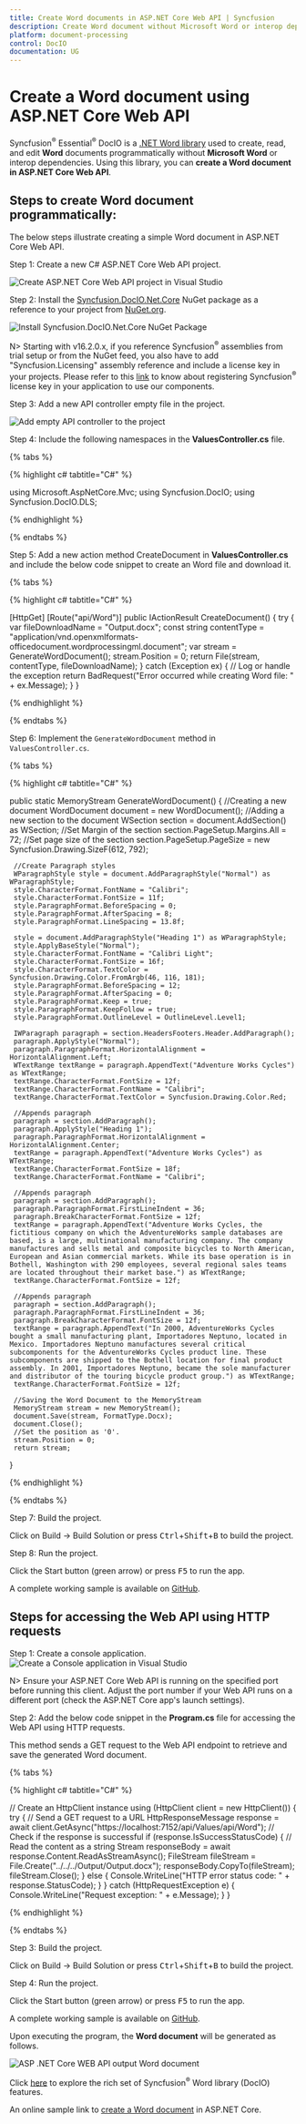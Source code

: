 ```yaml
---
title: Create Word documents in ASP.NET Core Web API | Syncfusion
description: Create Word document without Microsoft Word or interop dependencies in ASP.NET Core Web API applications using Syncfusion® .NET Word (DocIO) library.
platform: document-processing
control: DocIO
documentation: UG
---
```


# Create a Word document using ASP.NET Core Web API

Syncfusion<sup>&reg;</sup> Essential<sup>&reg;</sup> DocIO is a [.NET Word library](https://www.syncfusion.com/document-processing/word-framework/net/word-library) used to create, read, and edit **Word** documents programmatically without **Microsoft Word** or interop dependencies. Using this library, you can **create a Word document in ASP.NET Core Web API**.

## Steps to create Word document programmatically:

The below steps illustrate creating a simple Word document in ASP.NET Core Web API.

Step 1: Create a new C# ASP.NET Core Web API project.

![Create ASP.NET Core Web API project in Visual Studio](ASP-NET-Core-WEB-API-images/ASP-NET-Core-Web-API-template.png)

Step 2: Install the [Syncfusion.DocIO.Net.Core](https://www.nuget.org/packages/Syncfusion.DocIO.Net.Core) NuGet package as a reference to your project from [NuGet.org](https://www.nuget.org).

![Install Syncfusion.DocIO.Net.Core NuGet Package](ASP-NET-Core-WEB-API-images/Nuget-Package-NET-Core.png)

N> Starting with v16.2.0.x, if you reference Syncfusion<sup>&reg;</sup> assemblies from trial setup or from the NuGet feed, you also have to add "Syncfusion.Licensing" assembly reference and include a license key in your projects. Please refer to this [link](https://help.syncfusion.com/common/essential-studio/licensing/overview) to know about registering Syncfusion<sup>&reg;</sup> license key in your application to use our components.

Step 3: Add a new API controller empty file in the project.

![Add empty API controller to the project](ASP-NET-Core-WEB-API-images/Empty-API-Controller.png)

Step 4: Include the following namespaces in the **ValuesController.cs** file.

{% tabs %}

{% highlight c# tabtitle="C#" %}

using Microsoft.AspNetCore.Mvc;
using Syncfusion.DocIO;
using Syncfusion.DocIO.DLS;

{% endhighlight %}

{% endtabs %}

Step 5: Add a new action method CreateDocument in **ValuesController.cs** and include the below code snippet to create an Word file and download it.

{% tabs %}

{% highlight c# tabtitle="C#" %}

 [HttpGet]
 [Route("api/Word")]
 public IActionResult CreateDocument()
 {
     try
     {
         var fileDownloadName = "Output.docx";
         const string contentType = "application/vnd.openxmlformats-officedocument.wordprocessingml.document";
         var stream = GenerateWordDocument();
         stream.Position = 0;
         return File(stream, contentType, fileDownloadName);
     }
     catch (Exception ex)
     {
         // Log or handle the exception
         return BadRequest("Error occurred while creating Word file: " + ex.Message);
     }
 }
 
 {% endhighlight %}

{% endtabs %}

Step 6: Implement the `GenerateWordDocument` method in `ValuesController.cs`.
 
{% tabs %}

{% highlight c# tabtitle="C#" %}

 public static MemoryStream GenerateWordDocument()
 {
     //Creating a new document
     WordDocument document = new WordDocument();
     //Adding a new section to the document
     WSection section = document.AddSection() as WSection;
     //Set Margin of the section
     section.PageSetup.Margins.All = 72;
     //Set page size of the section
     section.PageSetup.PageSize = new Syncfusion.Drawing.SizeF(612, 792);

     //Create Paragraph styles
     WParagraphStyle style = document.AddParagraphStyle("Normal") as WParagraphStyle;
     style.CharacterFormat.FontName = "Calibri";
     style.CharacterFormat.FontSize = 11f;
     style.ParagraphFormat.BeforeSpacing = 0;
     style.ParagraphFormat.AfterSpacing = 8;
     style.ParagraphFormat.LineSpacing = 13.8f;

     style = document.AddParagraphStyle("Heading 1") as WParagraphStyle;
     style.ApplyBaseStyle("Normal");
     style.CharacterFormat.FontName = "Calibri Light";
     style.CharacterFormat.FontSize = 16f;
     style.CharacterFormat.TextColor = Syncfusion.Drawing.Color.FromArgb(46, 116, 181);
     style.ParagraphFormat.BeforeSpacing = 12;
     style.ParagraphFormat.AfterSpacing = 0;
     style.ParagraphFormat.Keep = true;
     style.ParagraphFormat.KeepFollow = true;
     style.ParagraphFormat.OutlineLevel = OutlineLevel.Level1;

     IWParagraph paragraph = section.HeadersFooters.Header.AddParagraph();
     paragraph.ApplyStyle("Normal");
     paragraph.ParagraphFormat.HorizontalAlignment = HorizontalAlignment.Left;
     WTextRange textRange = paragraph.AppendText("Adventure Works Cycles") as WTextRange;
     textRange.CharacterFormat.FontSize = 12f;
     textRange.CharacterFormat.FontName = "Calibri";
     textRange.CharacterFormat.TextColor = Syncfusion.Drawing.Color.Red;

     //Appends paragraph
     paragraph = section.AddParagraph();
     paragraph.ApplyStyle("Heading 1");
     paragraph.ParagraphFormat.HorizontalAlignment = HorizontalAlignment.Center;
     textRange = paragraph.AppendText("Adventure Works Cycles") as WTextRange;
     textRange.CharacterFormat.FontSize = 18f;
     textRange.CharacterFormat.FontName = "Calibri";

     //Appends paragraph
     paragraph = section.AddParagraph();
     paragraph.ParagraphFormat.FirstLineIndent = 36;
     paragraph.BreakCharacterFormat.FontSize = 12f;
     textRange = paragraph.AppendText("Adventure Works Cycles, the fictitious company on which the AdventureWorks sample databases are based, is a large, multinational manufacturing company. The company manufactures and sells metal and composite bicycles to North American, European and Asian commercial markets. While its base operation is in Bothell, Washington with 290 employees, several regional sales teams are located throughout their market base.") as WTextRange;
     textRange.CharacterFormat.FontSize = 12f;

     //Appends paragraph
     paragraph = section.AddParagraph();
     paragraph.ParagraphFormat.FirstLineIndent = 36;
     paragraph.BreakCharacterFormat.FontSize = 12f;
     textRange = paragraph.AppendText("In 2000, AdventureWorks Cycles bought a small manufacturing plant, Importadores Neptuno, located in Mexico. Importadores Neptuno manufactures several critical subcomponents for the AdventureWorks Cycles product line. These subcomponents are shipped to the Bothell location for final product assembly. In 2001, Importadores Neptuno, became the sole manufacturer and distributor of the touring bicycle product group.") as WTextRange;
     textRange.CharacterFormat.FontSize = 12f;

     //Saving the Word Document to the MemoryStream 
     MemoryStream stream = new MemoryStream();
     document.Save(stream, FormatType.Docx);
     document.Close();
     //Set the position as '0'.
     stream.Position = 0;
     return stream;
 }

{% endhighlight %}

{% endtabs %}

Step 7: Build the project.

Click on Build → Build Solution or press <kbd>Ctrl</kbd>+<kbd>Shift</kbd>+<kbd>B</kbd> to build the project.

Step 8: Run the project.

Click the Start button (green arrow) or press <kbd>F5</kbd> to run the app.

A complete working sample is available on [GitHub](https://github.com/SyncfusionExamples/DocIO-Examples/tree/main/Getting-Started/ASP.NET-Core-Web-API/Create-Word-Document).

## Steps for accessing the Web API using HTTP requests

Step 1: Create a console application.
![Create a Console application in Visual Studio](ASP-NET-Core-WEB-API-images/Console-Template-Net-Core.png)

N> Ensure your ASP.NET Core Web API is running on the specified port before running this client. Adjust the port number if your Web API runs on a different port (check the ASP.NET Core app's launch settings).

Step 2: Add the below code snippet in the **Program.cs** file for accessing the Web API using HTTP requests. 

This method sends a GET request to the Web API endpoint to retrieve and save the generated Word document.

{% tabs %}

{% highlight c# tabtitle="C#" %}

 // Create an HttpClient instance
 using (HttpClient client = new HttpClient())
 {
     try
     {
         // Send a GET request to a URL
         HttpResponseMessage response = await client.GetAsync("https://localhost:7152/api/Values/api/Word");
         // Check if the response is successful
         if (response.IsSuccessStatusCode)
         {
             // Read the content as a string
             Stream responseBody = await response.Content.ReadAsStreamAsync();
             FileStream fileStream = File.Create("../../../Output/Output.docx");
             responseBody.CopyTo(fileStream);
             fileStream.Close();
         }
         else
         {
             Console.WriteLine("HTTP error status code: " + response.StatusCode);
         }
     }
     catch (HttpRequestException e)
     {
         Console.WriteLine("Request exception: " + e.Message);
     }
 }

{% endhighlight %}

{% endtabs %}

Step 3: Build the project.

Click on Build → Build Solution or press <kbd>Ctrl</kbd>+<kbd>Shift</kbd>+<kbd>B</kbd> to build the project.

Step 4: Run the project.

Click the Start button (green arrow) or press <kbd>F5</kbd> to run the app.

A complete working sample is available on [GitHub](https://github.com/SyncfusionExamples/DocIO-Examples/tree/main/Getting-Started/ASP.NET-Core-Web-API/Client%20Application).

Upon executing the program, the **Word document** will be generated as follows.

![ASP .NET Core WEB API output Word document](ASP-NET-Core-WEB-API-images/ASP-NET-Core-Web-API-Output.png)

Click [here](https://www.syncfusion.com/document-processing/word-framework/net) to explore the rich set of Syncfusion<sup>&reg;</sup> Word library (DocIO) features.

An online sample link to [create a Word document](https://document.syncfusion.com/demos/word/helloworld#/tailwind) in ASP.NET Core. 
